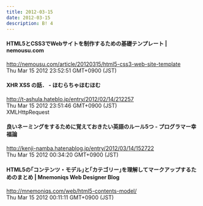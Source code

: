 ```yaml
---
title: 2012-03-15
date: 2012-03-15
description: B! 4
---
```


#### HTML5とCSS3でWebサイトを制作するための基礎テンプレート | nemousu.com
http://nemousu.com/article/20120315/html5-css3-web-site-template<br>
Thu Mar 15 2012 23:52:51 GMT+0900 (JST)<br>


#### XHR XSS の話． - ほむらちゃほむほむ
http://t-ashula.hateblo.jp/entry/2012/02/14/212257<br>
Thu Mar 15 2012 23:51:46 GMT+0900 (JST)<br>
XMLHttpRequest


#### 良いネーミングをするために覚えておきたい英語のルール5つ - プログラマー幸福論
http://kenji-namba.hatenablog.jp/entry/2012/03/14/152722<br>
Thu Mar 15 2012 00:34:20 GMT+0900 (JST)<br>


#### HTML5の｢コンテンツ・モデル｣と｢カテゴリー｣を理解してマークアップするためのまとめ | Mnemoniqs Web Designer Blog
http://mnemoniqs.com/web/html5-contents-model/<br>
Thu Mar 15 2012 00:11:11 GMT+0900 (JST)<br>


